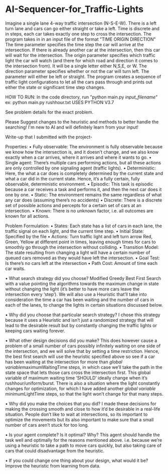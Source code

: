 # AI-Sequencer-for_Traffic-Lights

Imagine a single lane 4-way traffic intersection (N-S-E-W). There is a left turn lane and cars can go either straight or take a left. 
Time is discrete and in steps, each car takes exactly one step to cross the intersection.
The program takes in in an input file of the format "TIME ORIGIN DIRECTION"
The time parameter specifies the time step the car will arrive at the intersection. If there is already another car at the intersection, then this car will wait for the intersection. The origin parameter specifies which traffic light the car will watch (and there for which road and direction it comes to the intersection from). It will be a single letter either N,S,E, or W. The direction parameter specifies whether or not the car will turn left. The parameter will either be left or straight.
The program creates a sequence of traffic light configurations to let all the cars pass through and prints out either the state or significant time step changes.

HOW TO RUN:
In the code directory, run "python main.py *input_filename*"
ex: python main.py rushhour.txt
USES PYTHON V3.7

See problem details for the exact problem.

Please Suggest changes to the heuristic and methods to better handle the searching! I'm new to AI and will definitely learn from your input!


Write-up that I submitted with the project-

Properties: 
•	Fully observable: The environment is fully observable because we know how the intersection is, and it doesn’t change, and we also know exactly when a car arrives, where it arrives and where it wants to go.
•	Single agent: There’s multiple cars performing actions, but all these actions are only controlled by one signaling agent (traffic lights). 
•	Deterministic: Here, the what a car does is completely determined by the current state and what a car did in the current state. Hence, it’s a fully certain, fully observable, deterministic environment. 
•	Episodic: This task is episodic because a car receives a task and performs it, and then the next car does it one by one.
•	Static: The environment remains the same regardless of what any car does (assuming there’s no accidents)
•	Discrete: There is a discrete set of possible actions and percepts for a certain set of cars at an intersection. 
•	Known: There is no unknown factor, i.e. all outcomes are known for all actions.

Problem Formulation:
•	States: Each state has a list of cars in each lane, the traffic signal on each light, and the current time step.
•	Initial State: Specified by the file
•	Actions: Turn traffic light and left turn arrow Red, Green, Yellow at different point in times, leaving enough times for cars to smoothly go through the intersection without colliding.
•	Transition Model: The state resulting from changing a light will have a certain number of queued cars removed as they would have left the intersection.
•	Goal Test: Is there’s no cars left at the intersection
•	Path Cost: Amount of time each car waits.

•	What search strategy did you choose?
Modified Greedy Best First Search with a value pointing the algorithms towards the maximum change in state without changing the light (it’s better to have more cars leave the intersection every ‘step’). We will also use a Heuristic that’ll take into consideration the time a car has been waiting and the number of cars in each of the lanes, to change the lights in certain situations discussed below.

•	Why did you choose that particular search strategy? 
I chose this strategy because it uses a Heuristic and isn’t just a randomized strategy that will lead to the desirable result but by constantly changing the traffic lights or keeping cars waiting forever.

•	What other design decisions did you make?
This does however cause a problem of a small number of cars possibly infinitely waiting on one side of the intersection, and we will solve that by setting a time restriction. Hence, the best first search will use the heuristic specified above so see if a car has been waiting at the intersection for more than *global variable*maximumWaitingTime steps, in which case we’ll take the path in the state space that lets those cars cross the intersection first.
This global variable of maximum waiting time ‘SHOULD’ ideally change when it’s rushhour/uniform/burst.
There is also a situation where the light constantly changes for optimization, for which I have added another *global variable* minimumLightTime steps, so that the light won’t change for that many steps.

•	Why did you make the choices that you did? 
I made these decisions for making the crossing smooth and close to how it’d be desirable in a real-life situation. People don’t like to wait at intersections, so its important to optimize the movements but its also important to make sure that a small number of cars aren’t stuck for too long. 

•	Is your agent complete? Is it optimal? Why? 
This agent should handle the task well and optimally for the reasons mentioned above. i.e. because we’re using a heuristic to take a path to move cars quickly, but also taking care of cars that could disadvantage from the heuristic.

•	If you could change one thing about your design, what would it be?
Improve the heuristic from learning from data.
